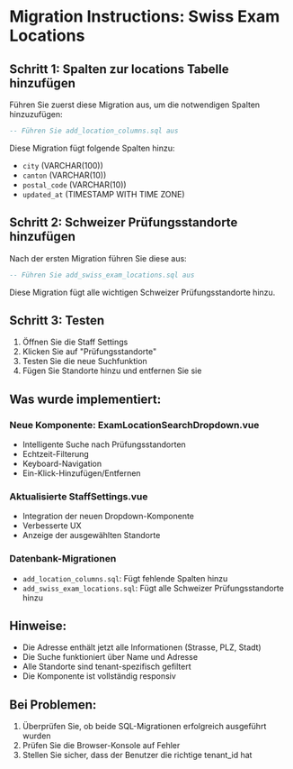 # Migration Instructions: Swiss Exam Locations

## Schritt 1: Spalten zur locations Tabelle hinzufügen

Führen Sie zuerst diese Migration aus, um die notwendigen Spalten hinzuzufügen:

```sql
-- Führen Sie add_location_columns.sql aus
```

Diese Migration fügt folgende Spalten hinzu:
- `city` (VARCHAR(100))
- `canton` (VARCHAR(10)) 
- `postal_code` (VARCHAR(10))
- `updated_at` (TIMESTAMP WITH TIME ZONE)

## Schritt 2: Schweizer Prüfungsstandorte hinzufügen

Nach der ersten Migration führen Sie diese aus:

```sql
-- Führen Sie add_swiss_exam_locations.sql aus
```

Diese Migration fügt alle wichtigen Schweizer Prüfungsstandorte hinzu.

## Schritt 3: Testen

1. Öffnen Sie die Staff Settings
2. Klicken Sie auf "Prüfungsstandorte"
3. Testen Sie die neue Suchfunktion
4. Fügen Sie Standorte hinzu und entfernen Sie sie

## Was wurde implementiert:

### Neue Komponente: ExamLocationSearchDropdown.vue
- Intelligente Suche nach Prüfungsstandorten
- Echtzeit-Filterung
- Keyboard-Navigation
- Ein-Klick-Hinzufügen/Entfernen

### Aktualisierte StaffSettings.vue
- Integration der neuen Dropdown-Komponente
- Verbesserte UX
- Anzeige der ausgewählten Standorte

### Datenbank-Migrationen
- `add_location_columns.sql`: Fügt fehlende Spalten hinzu
- `add_swiss_exam_locations.sql`: Fügt alle Schweizer Prüfungsstandorte hinzu

## Hinweise:

- Die Adresse enthält jetzt alle Informationen (Strasse, PLZ, Stadt)
- Die Suche funktioniert über Name und Adresse
- Alle Standorte sind tenant-spezifisch gefiltert
- Die Komponente ist vollständig responsiv

## Bei Problemen:

1. Überprüfen Sie, ob beide SQL-Migrationen erfolgreich ausgeführt wurden
2. Prüfen Sie die Browser-Konsole auf Fehler
3. Stellen Sie sicher, dass der Benutzer die richtige tenant_id hat
